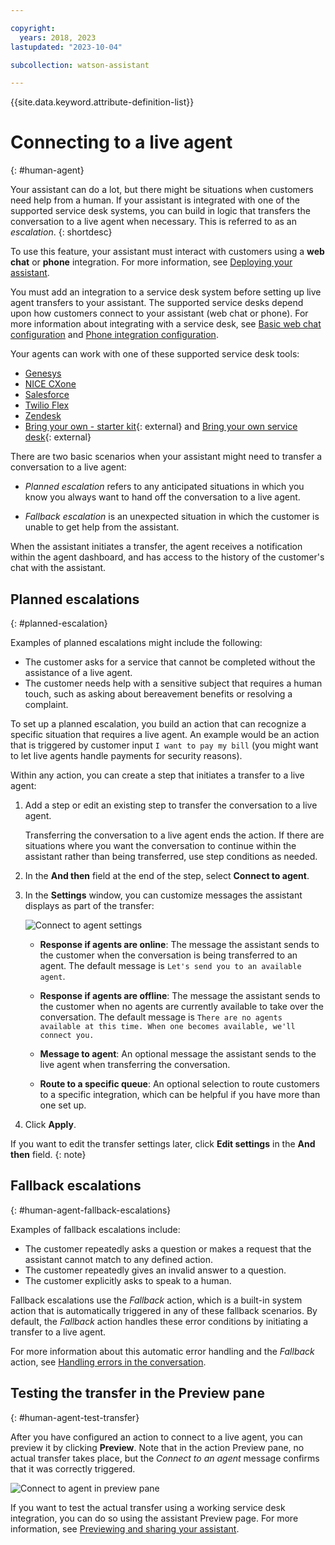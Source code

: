 ```yaml
---

copyright:
  years: 2018, 2023
lastupdated: "2023-10-04"

subcollection: watson-assistant

---
```


{{site.data.keyword.attribute-definition-list}}

# Connecting to a live agent
{: #human-agent}

Your assistant can do a lot, but there might be situations when customers need help from a human. If your assistant is integrated with one of the supported service desk systems, you can build in logic that transfers the conversation to a live agent when necessary. This is referred to as an _escalation_.
{: shortdesc}

To use this feature, your assistant must interact with customers using a **web chat** or **phone** integration. For more information, see [Deploying your assistant](/docs/watson-assistant?topic=watson-assistant-deploy-assistant).

You must add an integration to a service desk system before setting up live agent transfers to your assistant. The supported service desks depend upon how customers connect to your assistant (web chat or phone). For more information about integrating with a service desk, see [Basic web chat configuration](/docs/watson-assistant?topic=watson-assistant-web-chat-overview) and [Phone integration configuration](/docs/watson-assistant?topic=watson-assistant-deploy-phone-config).

Your agents can work with one of these supported service desk tools:
- [Genesys](/docs/watson-assistant?topic=watson-assistant-deploy-phone-genesys)
- [NICE CXone](/docs/watson-assistant?topic=watson-assistant-deploy-phone-nicecxone)
- [Salesforce](/docs/watson-assistant?topic=watson-assistant-deploy-salesforce)
- [Twilio Flex](/docs/watson-assistant?topic=watson-assistant-deploy-phone-flex)
- [Zendesk](/docs/watson-assistant?topic=watson-assistant-deploy-zendesk)
- [Bring your own - starter kit](https://github.com/watson-developer-cloud/assistant-web-chat-service-desk-starter){: external}  and [Bring your own service desk](https://medium.com/ibm-watson/bring-your-own-service-desk-to-watson-assistant-b39bc920075c){: external} 



There are two basic scenarios when your assistant might need to transfer a conversation to a live agent:

- _Planned escalation_ refers to any anticipated situations in which you know you always want to hand off the conversation to a live agent.

- _Fallback escalation_ is an unexpected situation in which the customer is unable to get help from the assistant.

When the assistant initiates a transfer, the agent receives a notification within the agent dashboard, and has access to the history of the customer's chat with the assistant.

## Planned escalations
{: #planned-escalation}

Examples of planned escalations might include the following:

- The customer asks for a service that cannot be completed without the assistance of a live agent.
- The customer needs help with a sensitive subject that requires a human touch, such as asking about bereavement benefits or resolving a complaint.

To set up a planned escalation, you build an action that can recognize a specific situation that requires a live agent. An example would be an action that is triggered by customer input `I want to pay my bill` (you might want to let live agents handle payments for security reasons).

Within any action, you can create a step that initiates a transfer to a live agent:

1. Add a step or edit an existing step to transfer the conversation to a live agent.

    Transferring the conversation to a live agent ends the action. If there are situations where you want the conversation to continue within the assistant rather than being transferred, use step conditions as needed.

1. In the **And then** field at the end of the step, select **Connect to agent**.

1. In the **Settings** window, you can customize messages the assistant displays as part of the transfer:

    ![Connect to agent settings](images/connect-agent-settings.png)

    - **Response if agents are online**: The message the assistant sends to the customer when the conversation is being transferred to an agent. The default message is `Let's send you to an available agent`.

    - **Response if agents are offline**: The message the assistant sends to the customer when no agents are currently available to take over the conversation. The default message is `There are no agents available at this time. When one becomes available, we'll connect you.`

    - **Message to agent**: An optional message the assistant sends to the live agent when transferring the conversation.
    
    - **Route to a specific queue**: An optional selection to route customers to a specific integration, which can be helpful if you have more than one set up.

1. Click **Apply**.

If you want to edit the transfer settings later, click **Edit settings** in the **And then** field.
{: note}

## Fallback escalations
{: #human-agent-fallback-escalations}

Examples of fallback escalations include:

- The customer repeatedly asks a question or makes a request that the assistant cannot match to any defined action.
- The customer repeatedly gives an invalid answer to a question.
- The customer explicitly asks to speak to a human.

Fallback escalations use the _Fallback_ action, which is a built-in system action that is automatically triggered in any of these fallback scenarios. By default, the *Fallback* action handles these error conditions by initiating a transfer to a live agent.

For more information about this automatic error handling and the *Fallback* action, see [Handling errors in the conversation](/docs/watson-assistant?topic=watson-assistant-handle-errors).

## Testing the transfer in the Preview pane
{: #human-agent-test-transfer}

After you have configured an action to connect to a live agent, you can preview it by clicking **Preview**. Note that in the action Preview pane, no actual transfer takes place, but the *Connect to an agent* message confirms that it was correctly triggered.

![Connect to agent in preview pane](images/connect-to-agent-preview.png)

If you want to test the actual transfer using a working service desk integration, you can do so using the assistant Preview page. For more information, see [Previewing and sharing your assistant](/docs/watson-assistant?topic=watson-assistant-preview-share).
